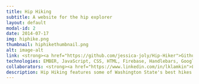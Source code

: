 ```yaml
---
title: Hip Hiking
subtitle: A website for the hip explorer
layout: default
modal-id: 2
date: 2014-07-17
img: hiphike.png
thumbnail: hiphikethumbnail.png
alt: image-alt
link: <strong><a href="https://github.com/jessica-joly/Hip-Hiker">Github</a></strong>
technologies: EMBER, JavaScript, CSS, HTML, Firebase, Handlebars, Google API.
collaborators: <strong><a href="https://www.linkedin.com/in/lklamkin">Leah Klamkin</a></strong>
description: Hip Hiking features some of Washington State's best hikes for the hip explorers. The goal of the project was to get more practice working with the Ember framework and the Google API.<br>The application allows users to contribute to a repertoire of hikes by adding hike reports. Every hike is featured on the index page and users can click on each to get more information including description, distance, level of difficulty, area etc., On this page, users can also leave a review for the hike including a rating.
---
```

